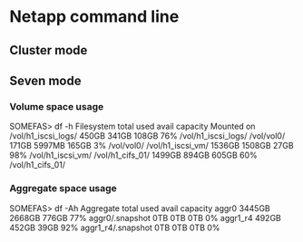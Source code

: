 # Netapp command line


## Cluster mode



## Seven mode

### Volume space usage

SOMEFAS> df -h
Filesystem               total       used      avail capacity  Mounted on
/vol/h1_iscsi_logs/      450GB      341GB      108GB      76%  /vol/h1_iscsi_logs/
/vol/vol0/               171GB     5997MB      165GB       3%  /vol/vol0/
/vol/h1_iscsi_vm/       1536GB     1508GB       27GB      98%  /vol/h1_iscsi_vm/
/vol/h1_cifs_01/        1499GB      894GB      605GB      60%  /vol/h1_cifs_01/

### Aggregate space usage
SOMEFAS> df -Ah
Aggregate                total       used      avail capacity
aggr0                   3445GB     2668GB      776GB      77%
aggr0/.snapshot            0TB        0TB        0TB       0%
aggr1_r4                 492GB      452GB       39GB      92%
aggr1_r4/.snapshot         0TB        0TB        0TB       0%



